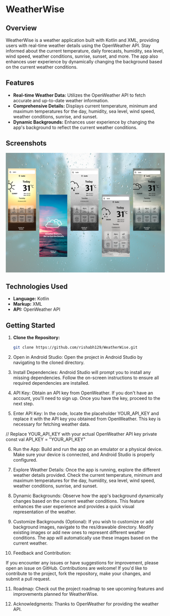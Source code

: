 # WeatherWise

## Overview

WeatherWise is a weather application built with Kotlin and XML, providing users with real-time weather details using the OpenWeather API. Stay informed about the current temperature, daily forecasts, humidity, sea level, wind speed, weather conditions, sunrise, sunset, and more. The app also enhances user experience by dynamically changing the background based on the current weather conditions.

## Features

- **Real-time Weather Data:** Utilizes the OpenWeather API to fetch accurate and up-to-date weather information.
- **Comprehensive Details:** Displays current temperature, minimum and maximum temperatures for the day, humidity, sea level, wind speed, weather conditions, sunrise, and sunset.
- **Dynamic Backgrounds:** Enhances user experience by changing the app's background to reflect the current weather conditions.

## Screenshots

![Screenshot](app/src/main/res/drawable/Project-1.png)


## Technologies Used

- **Language:** Kotlin
- **Markup:** XML
- **API:** OpenWeather API

## Getting Started

1. **Clone the Repository:**
   ```bash
   git clone https://github.com/rishabh129/WeatherWise.git

2. Open in Android Studio:
Open the project in Android Studio by navigating to the cloned directory.

3. Install Dependencies:
Android Studio will prompt you to install any missing dependencies. Follow the on-screen instructions to ensure all required dependencies are installed.

4. API Key:
Obtain an API key from OpenWeather. If you don't have an account, you'll need to sign up. Once you have the key, proceed to the next step.

5. Enter API Key:
In the code, locate the placeholder YOUR_API_KEY and replace it with the API key you obtained from OpenWeather. This key is necessary for fetching weather data.

// Replace YOUR_API_KEY with your actual OpenWeather API key
private const val API_KEY = "YOUR_API_KEY"

6. Run the App:
Build and run the app on an emulator or a physical device. Make sure your device is connected, and Android Studio is properly configured.

7. Explore Weather Details:
Once the app is running, explore the different weather details provided. Check the current temperature, minimum and maximum temperatures for the day, humidity, sea level, wind speed, weather conditions, sunrise, and sunset.

8. Dynamic Backgrounds:
Observe how the app's background dynamically changes based on the current weather conditions. This feature enhances the user experience and provides a quick visual representation of the weather.

9. Customize Backgrounds (Optional):
If you wish to customize or add background images, navigate to the res/drawable directory. Modify existing images or add new ones to represent different weather conditions. The app will automatically use these images based on the current weather.

10. Feedback and Contribution:

If you encounter any issues or have suggestions for improvement, please open an issue on GitHub.
Contributions are welcome! If you'd like to contribute to the project, fork the repository, make your changes, and submit a pull request.

11. Roadmap:
Check out the project roadmap to see upcoming features and improvements planned for WeatherWise.

12. Acknowledgments:
Thanks to OpenWeather for providing the weather API.
